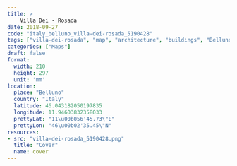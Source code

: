 ```yaml
---
title: > 
    Villa Dei - Rosada
date: 2018-09-27
code: "italy_belluno_villa-dei-rosada_5190428"
tags: ["villa-dei-rosada", "map", "architecture", "buildings", "Belluno", "Italy"]
categories: ["Maps"]
draft: false
format:
  width: 210
  height: 297
  unit: 'mm'
location:
  place: "Belluno"
  country: "Italy"
  latitude: 46.043182050197835
  longitude: 11.94603832358033
  prettyLat: "11\u00b056'45.73\"E"
  prettyLon: "46\u00b02'35.45\"N"
resources:
- src: "villa-dei-rosada_5190428.png"
  title: "Cover"
  name: cover
---
```

